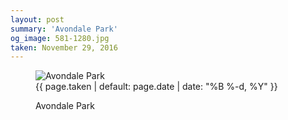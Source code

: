 ```yaml
---
layout: post
summary: 'Avondale Park'
og_image: 581-1280.jpg
taken: November 29, 2016
---
```


<figure class="post" data-src="{{ site.assets_url }}/{{ page.og_image }}" data-sub-html='#caption-{{ page.id | remove_first: "/" }}'>
<img alt="Avondale Park" sizes="(min-width: 700px) 50vw, calc(100vw - 2rem)" src="{{ site.assets_url }}/581-640.jpg" srcset="{{ site.assets_url }}/581-320.jpg 320w, {{ site.assets_url }}/581-640.jpg 640w, {{ site.assets_url }}/581-960.jpg 960w, {{ site.assets_url }}/581-1280.jpg 1280w"/>
<figcaption id='caption-{{ page.id | remove_first: "/" }}'>
<time>{{ page.taken | default: page.date | date: "%B %-d, %Y" }}</time>
<p>Avondale Park</p>
</figcaption>
</figure>
